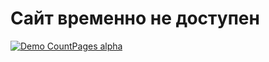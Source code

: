 # Сайт временно не доступен  
[![Demo CountPages alpha](https://i.giphy.com/media/3oEduJMU0K5wrZO3ra/giphy.webp)](https://i.giphy.com/media/5n7VafQgpvmpdRskMp/giphy.mp4)
